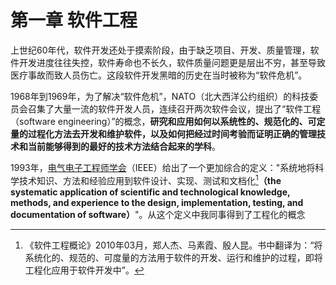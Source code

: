 # 第一章 软件工程

上世纪60年代，软件开发还处于摸索阶段，由于缺乏项目、开发、质量管理，软件开发进度往往失控，软件寿命也不长久，软件质量问题更是层出不穷，甚至导致医疗事故而致人员伤亡。这段软件开发黑暗的历史在当时被称为“软件危机”。

1968年到1969年，为了解决“软件危机”，NATO（北大西洋公约组织）的科技委员会召集了大量一流的软件开发人员，连续召开两次软件会议，提出了“软件工程（software engineering）”的概念，**研究和应用如何以系统性的、规范化的、可定量的过程化方法去开发和维护软件，以及如何把经过时间考验而证明正确的管理技术和当前能够得到的最好的技术方法结合起来的学科**。

1993年，[电气电子工程师学会](https://zh.wikipedia.org/wiki/电气电子工程师学会)（IEEE）给出了一个更加综合的定义："系统地将科学技术知识、方法和经验应用到软件设计、实现、测试和文档化[^1]**（the systematic application of scientific and technological knowledge, methods, and experience to the design, implementation, testing, and documentation of software）**"。从这个定义中我同事得到了工程化的概念





[^1]: 《软件工程概论》2010年03月，郑人杰、马素霞、殷人昆。书中翻译为：“将系统化的、规范的、可度量的方法用于软件的开发、运行和维护的过程，即将工程化应用于软件开发中”。

